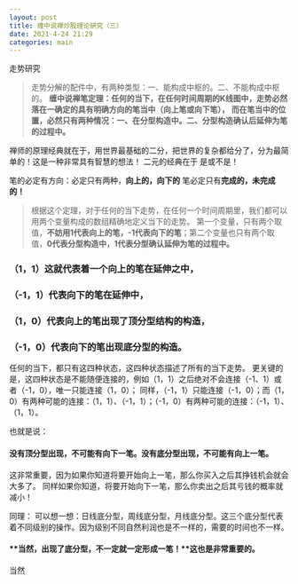 ```yaml
---
layout: post
title: 缠中说禅炒股理论研究（三）
date: 2021-4-24 21:29
categories: main
---
```


走势研究

> 走势分解的配件中，有两种类型：一、能构成中枢的。二、不能构成中枢的。
> **缠中说禅笔定理：任何的当下，在任何时间周期的K线图中，走势必然落在一确定的具有明确方向的笔当中（向上笔或向下笔），**
> **而在笔当中的位置，必然只有两种情况：一、在分型构造中。二、分型构造确认后延伸为笔的过程中。**

禅师的原理经典就在于，用世界最基础的二分，把世界的复杂都给分了，分为最简单的！这是一种非常具有智慧的想法！
二元的经典在于 是或不是！

笔的必定有方向：必定只有两种，**向上的，向下的**
笔必定只有**完成的，未完成的！**

> 根据这个定理，对于任何的当下走势，在任何一个时间周期里，我们都可以用两个变量构成的数组精确地定义当下的走势。
> 第一个变量，只有两个取值，**不妨用1代表向上的笔，-1代表向下的笔**；第二个变量也只有两个取值，**0代表分型构造中，1代表分型确认延伸为笔的过程中。**

> 
### **（1，1）这就代表着一个向上的笔在延伸之中，**
### **（-1，1）代表向下的笔在延伸中，**
### **（1，0）代表向上的笔出现了顶分型结构的构造，**
### **（-1，0）代表向下的笔出现底分型的构造。**

> 
任何的当下，都只有这四种状态，这四种状态描述了所有的当下走势。
更关键的是，这四种状态是不能随便连接的，例如（1，1）之后绝对不会连接（-1、1）或者（-1，0），唯一只能连接（1，0）；
同样，（-1，1）只能连接（-1，0）；而（1，0）有两种可能的连接：（1，1）、（-1，1）；（-1，0）有两种可能的连接：（-1，1）、（1，1）。

也就是说：
#### **没有顶分型出现，不可能有向下一笔。没有底分型出现，不可能有向上一笔。**

这非常重要，因为如果你知道将要开始向上一笔，那么你买入之后其挣钱机会就会大多了。
同样如果你知道，将要开始向下一笔，那么你卖出之后其亏钱的概率就减小！

同理：
可以想一想：日线底分型，周线底分型，月线底分型。这三个底分型代表着不同级别的操作。因为级别不同自然利润也是不一样的，需要的时间也不一样。
#### **当然，出现了底分型，不一定就一定形成一笔！**这也是非常重要的。
当然